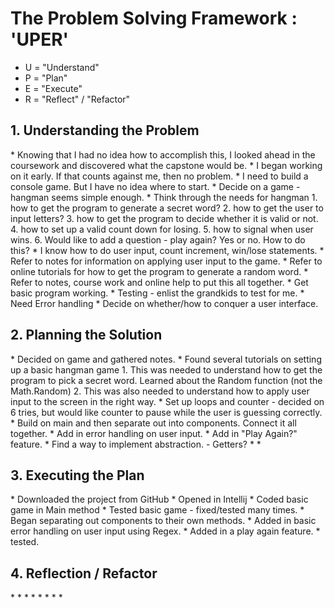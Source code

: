 <h1>The Problem Solving Framework : 'UPER'</h1>

* U = "Understand"
* P = "Plan"
* E = "Execute"
* R = "Reflect" / "Refactor"

<h2>1. Understanding the Problem</h2>
* Knowing that I had no idea how to accomplish this, I looked ahead in the coursework and discovered what the capstone would be.
* I began working on it early. If that counts against me, then no problem.
* I need to build a console game. But I have no idea where to start.
* Decide on a game - hangman seems simple enough.
* Think through the needs for hangman
	1. how to get the program to generate a secret word?
	2. how to get the user to input letters?
	3. how to get the program to decide whether it is valid or not.
	4. how to set up a valid count down for losing.
	5. how to signal when user wins.
	6. Would like to add a question - play again? Yes or no. How to do this?
* I know how to do user input, count increment, win/lose statements.
* Refer to notes for information on applying user input to the game.
* Refer to online tutorials for how to get the program to generate a random word.
* Refer to notes, course work and online help to put this all together.
* Get basic program working.
* Testing - enlist the grandkids to test for me.
* Need Error handling
* Decide on whether/how to conquer a user interface.
<h2>
    2. Planning the Solution
</h2>
* Decided on game and gathered notes.
* Found several tutorials on setting up a basic hangman game
	1. This was needed to understand how to get the program to pick a secret word. Learned about the Random function (not the Math.Random)
	2. This was also needed to understand how to apply user input to the screen in the right way.
* Set up loops and counter - decided on 6 tries, but would like counter to pause while the user is guessing correctly.
* Build on main and then separate out into components. Connect it all together.
* Add in error handling on user input.
* Add in "Play Again?" feature.
* Find a way to implement abstraction. - Getters?
*
*
<h2>
    3. Executing the Plan
</h2>
* Downloaded the project from GitHub
* Opened in Intellij
* Coded basic game in Main method
* Tested basic game - fixed/tested many times.
* Began separating out components to their own methods.
* Added in basic error handling on user input using Regex.
* Added in a play again feature.
* tested.
<h2>
    4. Reflection / Refactor
</h2>
*
*
*
*
*
*
*
*